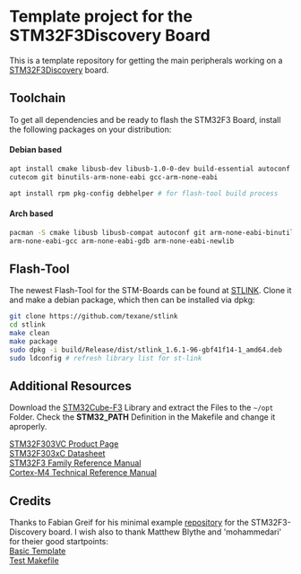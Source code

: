 # Template project for the STM32F3Discovery Board

This is a template repository for getting the main peripherals working on a [STM32F3Discovery](http://www.st.com/web/en/catalog/tools/FM116/SC959/SS1532/PF254044) board.

## Toolchain

To get all dependencies and be ready to flash the STM32F3 Board, install the following packages on your distribution:

#### Debian based
```bash
apt install cmake libusb-dev libusb-1.0-0-dev build-essential autoconf \
cutecom git binutils-arm-none-eabi gcc-arm-none-eabi

apt install rpm pkg-config debhelper # for flash-tool build process
```
#### Arch based
```bash
pacman -S cmake libusb libusb-compat autoconf git arm-none-eabi-binutils \
arm-none-eabi-gcc arm-none-eabi-gdb arm-none-eabi-newlib
```

## Flash-Tool

The newest Flash-Tool for the STM-Boards can be found at [STLINK](https://github.com/texane/stlink). Clone it and make a debian package, which then can be installed via dpkg:

```bash
git clone https://github.com/texane/stlink
cd stlink 
make clean
make package
sudo dpkg -i build/Release/dist/stlink_1.6.1-96-gbf41f14-1_amd64.deb
sudo ldconfig # refresh library list for st-link
```

## Additional Resources

Download the [STM32Cube-F3](https://www.st.com/en/embedded-software/stm32cubef3.html#get-software) Library and extract the Files to the ```~/opt``` Folder.
Check the **STM32_PATH** Definition in the Makefile and change it aproperly.

[STM32F303VC Product Page](http://www.st.com/web/catalog/mmc/FM141/SC1169/SS1576/LN1531/PF252054)  
[STM32F303xC Datasheet](http://www.st.com/st-web-ui/static/active/en/resource/technical/document/datasheet/DM00058181.pdf)  
[STM32F3 Family Reference Manual](http://www.st.com/st-web-ui/static/active/en/resource/technical/document/reference_manual/DM00043574.pdf)  
[Cortex-M4 Technical Reference Manual](http://infocenter.arm.com/help/topic/com.arm.doc.ddi0439c/DDI0439C_cortex_m4_r0p1_trm.pdf)  

## Credits
Thanks to Fabian Greif for his minimal example [repository](https://github.com/dergraaf/stm32f3_minimal) for the STM32F3-Discovery board.
I wish also to thank Matthew Blythe and 'mohammedari' for theier good startpoints:  
[Basic Template](https://github.com/mblythe86/stm32f3-discovery-basic-template)  
[Test Makefile](https://github.com/mohammedari/stm32f3discovery-test-c)  



